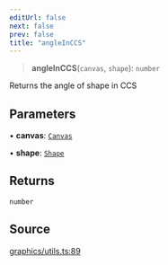 ```yaml
---
editUrl: false
next: false
prev: false
title: "angleInCCS"
---
```


> **angleInCCS**(`canvas`, `shape`): `number`

Returns the angle of shape in CCS

## Parameters

• **canvas**: [`Canvas`](/api-core/classes/canvas/)

• **shape**: [`Shape`](/api-core/classes/shape/)

## Returns

`number`

## Source

[graphics/utils.ts:89](https://github.com/dgmjs/dgmjs/blob/main/packages/core/src/graphics/utils.ts#L89)
